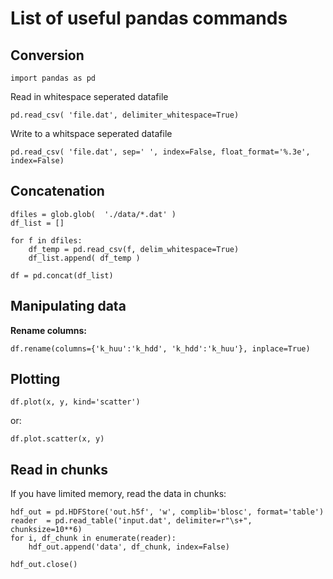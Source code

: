 # List of useful pandas commands


## Conversion

~~~~
import pandas as pd
~~~~

Read in whitespace seperated datafile

~~~~
pd.read_csv( 'file.dat', delimiter_whitespace=True)
~~~~


Write to a whitspace seperated datafile

~~~~
pd.read_csv( 'file.dat', sep=' ', index=False, float_format='%.3e', index=False)
~~~~

## Concatenation

~~~~
dfiles = glob.glob(  './data/*.dat' )
df_list = []

for f in dfiles:
    df_temp = pd.read_csv(f, delim_whitespace=True)
    df_list.append( df_temp )

df = pd.concat(df_list)
~~~~

## Manipulating data

**Rename columns:**

~~~~
df.rename(columns={'k_huu':'k_hdd', 'k_hdd':'k_huu'}, inplace=True)
~~~~

## Plotting

~~~~
df.plot(x, y, kind='scatter')
~~~~

or:

~~~~
df.plot.scatter(x, y)
~~~~

## Read in chunks

If you have limited memory, read the data in chunks:

~~~~
hdf_out = pd.HDFStore('out.h5f', 'w', complib='blosc', format='table')
reader  = pd.read_table('input.dat', delimiter=r"\s+", chunksize=10**6)
for i, df_chunk in enumerate(reader):
    hdf_out.append('data', df_chunk, index=False)

hdf_out.close()
~~~~
